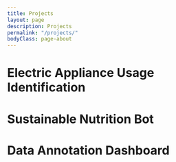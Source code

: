 ```yaml
---
title: Projects
layout: page
description: Projects
permalink: "/projects/"
bodyClass: page-about
---
```






# Electric Appliance Usage Identification


# Sustainable Nutrition Bot



# Data Annotation Dashboard

